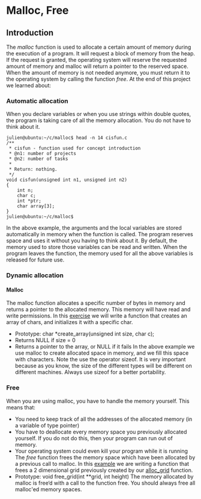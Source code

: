 # Malloc, Free
## Introduction
The *malloc* function is used to allocate a certain amount of memory during the execution of a program. It will request a block of memory from the heap. If the request is granted, the operating system will reserve the requested amount of memory and malloc will return a pointer to the reserved space.
When the amount of memory is not needed anymore, you must return it to the operating system by calling the function *free*.
At the end of this project we learned about:
### Automatic allocation
When you declare variables or when you use strings within double quotes, the program is taking care of all the memory allocation. You do not have to think about it.
```
julien@ubuntu:~/c/malloc$ head -n 14 cisfun.c
/**
 * cisfun - function used for concept introduction
 * @n1: number of projects
 * @n2: number of tasks
 *
 * Return: nothing.
 */
void cisfun(unsigned int n1, unsigned int n2)
{
    int n;
    char c;
    int *ptr;
    char array[3];
}
julien@ubuntu:~/c/malloc$
```
In the above example, the arguments and the local variables are stored automatically in memory when the function is called. The program reserves space and uses it without you having to think about it.
By default, the memory used to store those variables can be read and written. When the program leaves the function, the memory used for all the above variables is released for future use.
### Dynamic allocation
#### Malloc
The malloc function allocates a specific number of bytes in memory and returns a pointer to the allocated memory. This memory will have read and write permissions.
In this [exercise](https://github.com/izabela9/holbertonschool-low_level_programming/blob/main/malloc_free/0-create_array.c) we will write a function that creates an array of chars, and initializes it with a specific char.
* Prototype: char *create_array(unsigned int size, char c);
* Returns NULL if size = 0
* Returns a pointer to the array, or NULL if it fails
In the above example we use malloc to create allocated space in memory, and we fill this space with characters. Note the use the operator sizeof. It is very important because as you know, the size of the different types will be different on different machines. Always use sizeof for a better portability.
### Free
When you are using malloc, you have to handle the memory yourself. This means that:
* You need to keep track of all the addresses of the allocated memory (in a variable of type pointer)
* You have to deallocate every memory space you previously allocated yourself. If you do not do this, then your program can run out of memory.
* Your operating system could even kill your program while it is running
The *free* function frees the memory space which have been allocated by a previous call to malloc. In this [example](https://github.com/izabela9/holbertonschool-low_level_programming/blob/main/malloc_free/4-free_grid.c) we are writing a function that frees a 2 dimensional grid previously created by our [alloc_grid](https://github.com/izabela9/holbertonschool-low_level_programming/blob/main/malloc_free/3-alloc_grid.c) function.
* Prototype: void free_grid(int **grid, int height)
The memory allocated by malloc is free‘d with a call to the function free.
You should always free all malloc'ed memory spaces.
